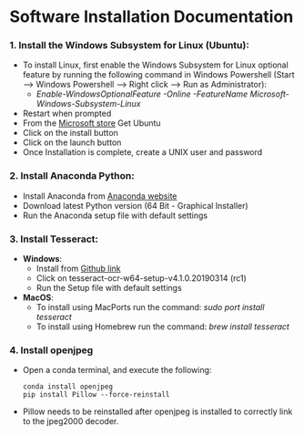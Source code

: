 # Software Installation Documentation 
### 1. Install the Windows Subsystem for Linux (Ubuntu):  
* To install Linux, first enable the Windows Subsystem for Linux optional feature by running the following command in Windows Powershell (Start --> Windows Powershell  --> Right click --> Run as Administrator):   
    * _Enable-WindowsOptionalFeature -Online -FeatureName Microsoft-Windows-Subsystem-Linux_   
* Restart when prompted 
* From the [Microsoft store](https://www.microsoft.com/en-us/p/ubuntu/9nblggh4msv6?activetab=pivot:overviewtab) Get Ubuntu 
* Click on the install button  
* Click on the launch button 
* Once Installation is complete, create a UNIX user and password 
     
### 2. Install Anaconda Python: 
* Install Anaconda from [Anaconda website](https://www.anaconda.com/distribution/) 
* Download latest Python version (64 Bit - Graphical Installer)  
* Run the Anaconda setup file with default settings 
  
### 3. Install Tesseract: 
* __Windows__: 
    * Install from [Github link](https://github.com/UB-Mannheim/tesseract/wiki) 
    * Click on tesseract-ocr-w64-setup-v4.1.0.20190314 (rc1) 
    * Run the Setup file with default settings 
* __MacOS__: 
    * To install using MacPorts run the command: _sudo port install tesseract_ 
    * To install using Homebrew run the command: _brew install tesseract_  
      
### 4. Install openjpeg
* Open a conda terminal, and execute the following:

      conda install openjpeg
      pip install Pillow --force-reinstall

* Pillow needs to be reinstalled after openjpeg is installed to correctly link to the jpeg2000 decoder.
